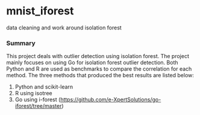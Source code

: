 # mnist_iforest
data cleaning and work around isolation forest

### Summary

This project deals with outlier detection using isolation forest. The project mainly focuses on using Go for isolation forest outlier detection. Both Python and R are used as benchmarks to compare the correlation for each method. The three methods that produced the best results are listed below:
1. Python and scikit-learn
2. R using isotree
3. Go using i-forest (https://github.com/e-XpertSolutions/go-iforest/tree/master)


